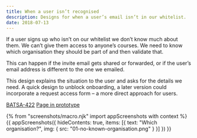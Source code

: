 ```yaml
---
title: When a user isn’t recognised
description: Designs for when a user’s email isn’t in our whitelist.
date: 2018-07-13
---
```


If a user signs up who isn’t on our whitelist we don’t know much about them. We can’t give them access to anyone’s courses. We need to know which organisation they should be part of and then validate that.

This can happen if the invite email gets shared or forwarded, or if the user’s email address is different to the one we emailed.

This design explains the situation to the user and asks for the details we need. A quick design to unblock onboarding, a later version could incorporate a request access form – a more direct approach for users.

[BATSA-422](https://dfedigital.atlassian.net/browse/BATSA-422)
[Page in prototype](https://publish-courses-prototype.herokuapp.com/no-access)

{% from "screenshots/macro.njk" import appScreenshots with context %}
{{ appScreenshots({
  hideContents: true,
  items: [{
    text: "Which organisation?",
    img: { src: "01-no-known-organisation.png" }
  }]
}) }}
